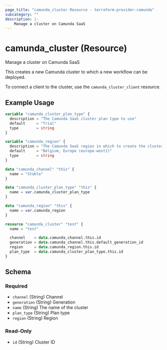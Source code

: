```yaml
---
page_title: "camunda_cluster Resource - terraform-provider-camunda"
subcategory: ""
description: |-
    Manage a cluster on Camunda SaaS
---
```


# camunda_cluster (Resource)

Manage a cluster on Camunda SaaS

This creates a new Camunda cluster to which a new workflow can be deployed.

To connect a client to the cluster, use the `camunda_cluster_client` resource.

## Example Usage

```terraform
variable "camunda_cluster_plan_type" {
  description = "The Camunda SaaS cluster plan type to use"
  default     = "Trial"
  type        = string
}

variable "camunda_region" {
  description = "The Camunda SaaS region in which to create the cluster"
  default     = "Belgium, Europe (europe-west1)"
  type        = string
}

data "camunda_channel" "this" {
  name = "Stable"
}

data "camunda_cluster_plan_type" "this" {
  name = var.camunda_cluster_plan_type
}

data "camunda_region" "this" {
  name = var.camunda_region
}

resource "camunda_cluster" "test" {
  name = "test"

  channel    = data.camunda_channel.this.id
  generation = data.camunda_channel.this.default_generation_id
  region     = data.camunda_region.this.id
  plan_type  = data.camunda_cluster_plan_type.this.id
}
```

<!-- schema generated by tfplugindocs -->
## Schema

### Required

- `channel` (String) Channel
- `generation` (String) Generation
- `name` (String) The name of the cluster
- `plan_type` (String) Plan type
- `region` (String) Region

### Read-Only

- `id` (String) Cluster ID
